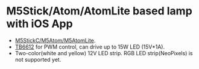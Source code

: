 M5Stick/Atom/AtomLite based lamp with iOS App
=============================================

* [M5StickC/M5Atom/M5AtomLite](https://m5stack.com/).
* [TB6612](https://wiki.seeedstudio.com/Grove-I2C_Motor_Driver-TB6612FNG/) for PWM control, can drive up to 15W LED (15V*1A).
* Two-color(white and yellow) 12V LED strip. RGB LED strip(NeoPixels) is not supported yet.
